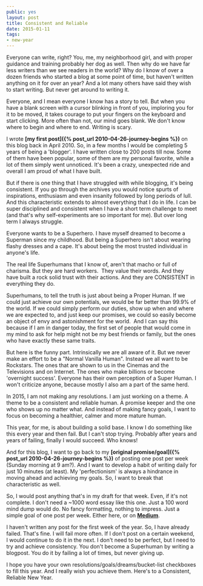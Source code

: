 ```yaml
---
public: yes
layout: post
title: Consistent and Reliable
date: 2015-01-11
tags:
- new-year
---
```


Everyone can write, right? You, me, my neighborhood girl, and with proper guidance and training probably her dog as well. Then why do we have far less writers than we see readers in the world? Why do I know of over a dozen friends who started a blog at some point of time, but haven't written anything on it for over an year? And a lot many others have said they wish to start writing. But never get around to writing it. 

Everyone, and I mean everyone I know has a story to tell. But when you have a blank screen with a cursor blinking in front of you, imploring you for it to be moved, it takes courage to put your fingers on the keyboard and start clicking. More often than not, our mind goes blank. We don't know where to begin and where to end. Writing is scary. 

I wrote **[my first post]({% post_url 2010-04-26-journey-begins %})** on this blog back in April 2010. So, in a few months I would be completing 5 years of being a 'blogger'. I have written close to 200 posts till now. Some of them have been popular, some of them are my personal favorite, while a lot of them simply went unnoticed. It's been a crazy, unexpected ride and overall I am proud of what I have built. 

But if there is one thing that I have struggled with while blogging, it's being consistent. If you go through the archives you would notice spurts of inspirations, enthusiasm and even insanity followed by long periods of lull. And this characteristic extends to almost everything that I do in life. I can be super disciplined and consistent when I have a short term challenge to meet (and that's why self-experiments are so important for me). But over long term I always struggle. 

Everyone wants to be a Superhero. I have myself dreamed to become a Superman since my childhood. But being a Superhero isn't about wearing flashy dresses and a cape. It's about being the most trusted individual in anyone's life. 

The real life Superhumans that I know of, aren't that macho or full of charisma. But they are hard workers.  They value their words. And they have built a rock solid trust with their actions. And they are CONSISTENT in everything they do.

Superhumans, to tell the truth is just about being a Proper Human. If we could just achieve our own potentials, we would be far better than 99.9% of the world. If we could simply perform our duties, show up when and where we are expected to, and just keep our promises, we could so easily become an object of envy and astonishment for the world.  And I can say this because if I am in danger today, the first set of people that would come in my mind to ask for help might not be my best friends or family, but the ones who have exactly these same traits. 

But here is the funny part. Intrinsically we are all aware of it. But we never make an effort to be a "Normal Vanilla Human". Instead we all want to be Rockstars. The ones that are shown to us in the Cinemas and the Televisions and on Internet. The ones who make billions or become 'overnight success'. Everyone has their own perception of a Super Human. I won't criticize anyone, because mostly I also am a part of the same herd. 

In 2015, I am not making any resolutions. I am just working on a theme. A theme to be a consistent and reliable human. A promise keeper and the one who shows up no matter what. And instead of making fancy goals, I want to focus on becoming a healthier, calmer and more mature human. 

This year, for me, is about building a solid base. I know I do something like this every year and then fail. But I can't stop trying. Probably after years and years of failing, finally I would succeed. Who knows!

And for this blog, I want to go back to my **[original promise/goal]({% post_url 2010-04-26-journey-begins %})** of posting one post per week (Sunday morning at 9 am?). And I want to develop a habit of writing daily for just 10 minutes (at least). My 'perfectionism' is always a hindrance in moving ahead and achieving my goals. So, I want to break that characteristic as well. 

So, I would post anything that's in my draft for that week. Even, if it's not complete. I don't need a ~1000 word essay like this one. Just a 100 word mind dump would do. No fancy formatting, nothing to impress. Just a simple goal of one post per week. Either here, or on **[Medium](https://medium.com/@medmRSH)**. 

I haven't written any post for the first week of the year. So, I have already failed. That's fine. I will fail more often. If I don't post on a certain weekend, I would continue to do it in the next. I don't need to be perfect, but I need to try and achieve consistency. You don't become a Superhuman by writing a blogpost. You do it by failing a lot of times, but never giving up. 

I hope you have your own resolutions/goals/dreams/bucket-list checkboxes to fill this year. And I really wish you achieve them. Here's to a Consistent, Reliable New Year.
